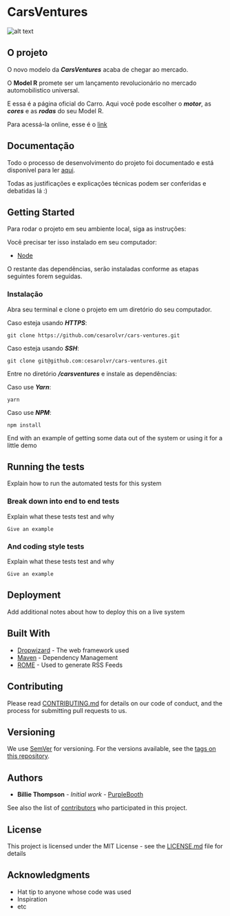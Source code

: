 # CarsVentures

![alt text](https://lh3.googleusercontent.com/Uv05DkH6LHj4kk2Msqrtp-0m9KOqS5UAqdRto6RvWKhI0uXQ8X0T0eS-xfgwuJ1F9zWx63W-5PCZQ5Zmc9FMIIxwaKDTo5Nm7nh68nQmhcSR6TkwHxtiABFDr7tAxxR1rTMZ8rrl_GzGi5pvYXrozndvTVf8POLWyLX9Bf0y7K628QjZJxAVbbitCS6B7x2nUHwu1P4skbNXNjCliMxR0ZR7tKjuAEhYZdtjxPMWnzKnfNPLo3DssvG_u3f6bTikaYv6drXmMwQY89gw5gGzhkpP_J9owZ_OTM3Crc_K13UWEBlSdQOFUBRjr2bQph_mtJjSpft2NeNlW5JO5uq6RAfXYGcWEfuJ366-DlKq_9GUMN2E814omvg-ooylJZ5WkHaXKolXa7N8STFKO8O095NbMn8ax5hJKm1qmcuCA4E0AyR2PYPVFT0pagjDFo0IYZCbLJFH1HlqssgSLYf2FcA_nZhPm1EfVVyAfhwv85pIwd2RtRdVmCYfrIO4lkw8FLutoG-qhKoqKudreuSr5bgM43lDyAm9JFS-EBT20XTPiGJ8Wqy2jhNiNrKbXuVur29Knuf5jlEH3d-6orCRmvs_GFOn2Q0c=w2398-h1424)

## O projeto

O novo modelo da ***CarsVentures*** acaba de chegar ao mercado. 

O **Model R** promete ser um lançamento revolucionário no mercado automobilistico universal. 

E essa é a página oficial do Carro. Aqui você pode escolher o ***motor***, as ***cores*** e as ***rodas*** do seu Model R.

Para acessá-la online, esse é o [link](https://www.google.com)

## Documentação

Todo o processo de desenvolvimento do projeto foi documentado e está disponível para ler [aqui](https://medium.com/@cesarolvr/como-eu-desenvolvi-o-carsventures-6cee8afe150a).

Todas as justificações e explicações técnicas podem ser conferidas e debatidas lá :)

## Getting Started

Para rodar o projeto em seu ambiente local, siga as instruções:

Você precisar ter isso instalado em seu computador:

* [Node](https://nodejs.org/en/)   
 
O restante das dependências, serão instaladas conforme as etapas seguintes forem seguidas. 

### Instalação

Abra seu terminal e clone o projeto em um diretório do seu computador.


Caso esteja usando ***HTTPS***:

```
git clone https://github.com/cesarolvr/cars-ventures.git
```


Caso esteja usando ***SSH***:

```
git clone git@github.com:cesarolvr/cars-ventures.git
```


Entre no diretório ***/carsventures*** e instale as dependências:


Caso use ***Yarn***:

```
yarn
```


Caso use ***NPM***:

```
npm install
```

End with an example of getting some data out of the system or using it for a little demo

## Running the tests

Explain how to run the automated tests for this system

### Break down into end to end tests

Explain what these tests test and why

```
Give an example
```

### And coding style tests

Explain what these tests test and why

```
Give an example
```

## Deployment

Add additional notes about how to deploy this on a live system

## Built With

* [Dropwizard](http://www.dropwizard.io/1.0.2/docs/) - The web framework used
* [Maven](https://maven.apache.org/) - Dependency Management
* [ROME](https://rometools.github.io/rome/) - Used to generate RSS Feeds

## Contributing

Please read [CONTRIBUTING.md](https://gist.github.com/PurpleBooth/b24679402957c63ec426) for details on our code of conduct, and the process for submitting pull requests to us.

## Versioning

We use [SemVer](http://semver.org/) for versioning. For the versions available, see the [tags on this repository](https://github.com/your/project/tags). 

## Authors

* **Billie Thompson** - *Initial work* - [PurpleBooth](https://github.com/PurpleBooth)

See also the list of [contributors](https://github.com/your/project/contributors) who participated in this project.

## License

This project is licensed under the MIT License - see the [LICENSE.md](LICENSE.md) file for details

## Acknowledgments

* Hat tip to anyone whose code was used
* Inspiration
* etc
